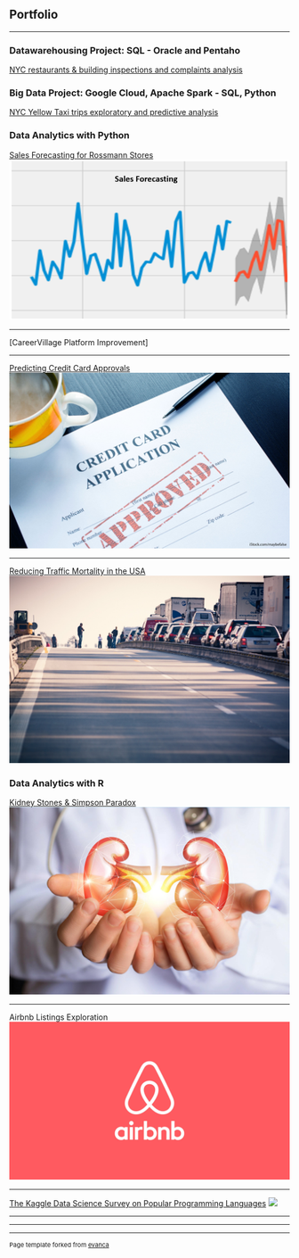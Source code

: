 ## Portfolio

---
### Datawarehousing Project: SQL - Oracle and Pentaho

[NYC restaurants & building inspections and complaints analysis](https://github.com/kieumy179/NYC-restaurants-building-inspections-and-complaints-analysis/blob/main/README.md)
 
### Big Data Project: Google Cloud, Apache Spark - SQL, Python

[NYC Yellow Taxi trips exploratory and predictive analysis](https://github.com/kieumy179/NYC-Yellow-Taxi-trips-exploratory-and-predictive-analysis/blob/main/README.md)

### Data Analytics with Python 

[Sales Forecasting for Rossmann Stores](https://github.com/kieumy179/Python-Sales-Forecasting-for-Rossman-store)
<img src="images/salesforecasting.png?raw=true"/>

---

[CareerVillage Platform Improvement]

---

[Predicting Credit Card Approvals](https://github.com/kieumy179/Python-Predicting-Credit-Card-Approvals)
<img src="images/creditcard.jpg?raw=true"/>

---

[Reducing Traffic Mortality in the USA](https://github.com/kieumy179/Python-Reducing-Traffic-Mortality-in-the-USA)
<img src="images/trafficaccident.jpg?raw=true"/>


### Data Analytics with R
[Kidney Stones & Simpson Paradox](https://github.com/kieumy179/R-Kidney-stones-and-simpson-s-paradox)
<img src="images/kidneys.jpg?raw=true"/>

---

Airbnb Listings Exploration
<img src="images/Airbnb.jpeg?raw=true"/>

---

[The Kaggle Data Science Survey on Popular Programming Languages](https://github.com/kieumy179/R-Exploring-the-Kaggle-Data-Science-Survey)
<img src="images/coding.jpg?raw=true"/>

---





---




---
<p style="font-size:11px">Page template forked from <a href="https://github.com/evanca/quick-portfolio">evanca</a></p>
<!-- Remove above link if you don't want to attibute -->
